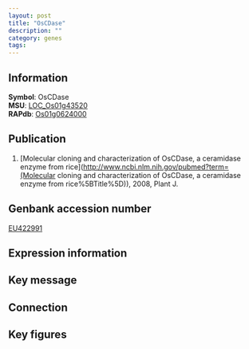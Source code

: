 ```yaml
---
layout: post
title: "OsCDase"
description: ""
category: genes
tags: 
---
```


## Information
__Symbol__: OsCDase  
__MSU__: [LOC_Os01g43520](http://rice.plantbiology.msu.edu/cgi-bin/ORF_infopage.cgi?orf=LOC_Os01g43520)  
__RAPdb__: [Os01g0624000](http://rapdb.dna.affrc.go.jp/viewer/gbrowse_details/irgsp1?name=Os01g0624000)  

## Publication
1. [Molecular cloning and characterization of OsCDase, a ceramidase enzyme from rice](http://www.ncbi.nlm.nih.gov/pubmed?term=(Molecular cloning and characterization of OsCDase, a ceramidase enzyme from rice%5BTitle%5D)), 2008, Plant J.

## Genbank accession number
[EU422991](http://www.ncbi.nlm.nih.gov/nuccore/EU422991)

## Expression information

## Key message

## Connection

## Key figures


